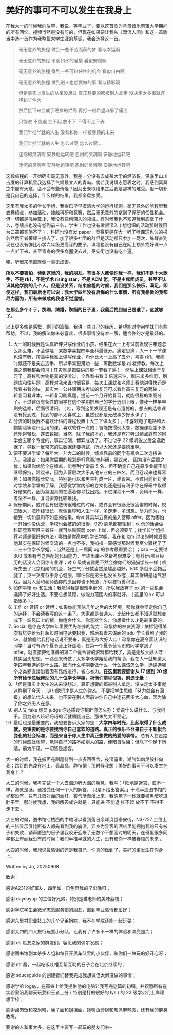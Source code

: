# 美好的事可不可以发生在我身上

<NotionStyleMusicPlayer 
  title="美好的事情可不可以发生在我身上" 
  artist="康士坦的变化球" 
  cover="../../assets/3410537.jpg" 
  musicSrc="/SDUCSGuide/assets/audio1.mp3" 
  :style="{ width: '320px', margin: '20px auto' }" 
/>

在我大一的时候我向后望，我说，等毕业了，要以这首歌为背景音乐剪辑大学期间的所有回忆。视频当然是没有剪的，但现在如果要让我从《漂流人间》和这一首歌当中选一首作为我整篇大学生涯的基调，我会选择这一首。

> 毫无意外的旅程 做到一些不劳而获的梦 看似幸运啊
>
> 毫无意外的旅程 平淡如水的爱情 看似安稳啊
>
> 毫无意外的旅程 得到一些可以任性的机会 看似自由啊
>
> 毫无意外的旅程 做到别人也想要做的事 看似精彩啊
>
> 但是事实上发生的从来没想过 真正想要的都被别人拿走 没决定太多事就这样到了今天
>
> 然后接下来变成了硬撑的烂局 再打一剂希望麻醉了痛苦
>
> 只能进 不能退 扛不起 放不下 不得不走下去
>
> 我们半推半就的人生 没有和你一样被眷顾的未来
>
> 我们半推半就的人生 怎么过啊 怎么过啊 …
>
> 迷惘的灵魂啊 安静地运转吧 忍耐的灵魂啊 安静地运转吧
>
> 迷惘的灵魂啊 安静地运转吧 忍耐的灵魂啊 安静地运转吧

这段旅程的一开始确实毫无意外，我差一分没有去成某大学的经济系，保底里山川吉厦的计算机里我选择了气候最宜人的青岛。倘若我说填志愿表之时，我感到冥冥之中自有天意，会不会有些奇怪？因为出录取结果之后我是那样的难受。但一切都是我自己的选择，什么样的结果，我都全盘接受。

这里有我太多的学长学姐，我得已早早摸清大学的运行规则。毫无意外的旅程里我去卷绩点，参加活动，接触科研和竞赛，然后毫无意外的拿到了保研的任性机会。但一切都是浅尝辄止，我没有任何深入的领域。有时候我也不知道我到底做了什么，卷绩点也没有卷到前三名，学生工作也没有做很深入 ( 想组织的活动那时候因为口罩都实施不了 ) ，科研也没有发 paper，竞赛更是在大一听了听课玩也似的报名然后王者荣耀三排去了，加了很多社团的群但是活动都只参加一两次，练琴直到现在也没有弹比小学六年级更高深的曲子，课程也没有自己在网上额外找好课一点一点听下来，甚至青岛的很多商圈没去过，泰安街也没有吃个遍。

哇，听起来简直就像一事无成诶。

**所以不要害怕，读到这里的，我的朋友。有很多人都像你我一样，我们不是十大歌手，不是 rk1，不是学术 rising star，不是 ACM 佬，不是主席团成员，甚至不认识其他学院的几个人。但是没关系，结束旅程的时候，我们是那么快乐，满足。即便这样，我们最后也可以说：我大学四年没有后悔的什么事情，所有我想做的我都尽力而为，所有未做成的我也不觉遗憾。**

**在那么多个彳亍，踯躅，踌躇，踟蹰的日子里，我最后找到自己是谁了，这就够了。**

以上更多像是感慨，剩下的篇幅，我讲一些自己的经历，希望能对学弟学妹们有些帮助。不过，我的解法你未必喜欢，很多事情没有唯一解，适合你的才是最好的。

1.  大一的时候我是认真听课只写作业的小孩，结果在大一上考试前发现往年题怎么那么难，不会做哇！某数学喜提四年全科最低分。痛定思痛，大一下一节课也没有听，按高中标准上课写作业，均分比大一上高了五分，喜提 rk1。我那时候还不是突击选手，所以平常更用功一些：离散数学是 gj 老师教，每次上课之前我都会预习 ( 其实就是把要讲的那一节看了遍 ) ，然后上课就相当于复习了；高数和大物是真的没听过，全靠看书看 3 倍速宋浩，刷吉米多维奇，刷题库和往年题；高程对我来说也很容易，每次上课就和老师比赛他讲得快还是我看书看的快。其实大一公共课期末考试的复习可以看作高三复习的两轮：一轮复习看课本，一轮复习刷真题，提前一个月开始复习，就能很稳的拿高分了。不过建议有条件的同学在这个学期把自己的学分选到上限，像我一样早早刷完选修，后面很清闲。 ( 哇，写到这里发现还是有点遗憾的，想去的选修课没有抢到过，抢到的都不太喜欢上，虽然也都是无敌事少好水课了 )
2.  分流的时候我不喜欢计科的课程设置 ( 大三下课太多 ) ，不喜欢电子电路和大物实验等没什么用的课，喜欢软件一点的；智能按惯例太卷，数据课程差不多还乐得轻松，遂去数据。当然，除了我的本心，我还是有打听过绩点靠前的同学会去哪个专业的，事实证明，博弈成功了。不过似乎 22 级听说之后全选数据了，导致一反常态的进数据还要机试，所以大家还是要慎重啊。
3.  要不要进学堂？每年大一升大二的时候，绩点靠前的同学有机会二次选拔进入。我建议：如果你后期的规划是打竞赛/搞科研，建议来， 因为没有后顾之忧；如果你优势全在绩点，能卷到学堂前 5 名，但不确定自己在原专业能不能继续保持，建议来，因为入营层次大于其他专业的三四名，而且卷起来也算容易；如果你擅长交际，特别是可以和男生打成一片，建议来。不过目前针对我对学院和学堂的了解，我感觉学堂内部的卷文化还是挺有利于你在保研中取得好结果的，因为氛围真的在逼着你寻找出路。不过课程不一样，资料不一样，考法不一样，复习资源比较难找。
4.  保研期间，或许会有很悲伤很难过的时候，或许会有很迷茫很疲倦的时候，校园很大，海岸线很长，就像世界和人生一样，多走走，多想想。尽力而为，也接受一切如意和不如意的结果。tips:其实华五真的是入营即 offer，因为哪怕一开始你没优营，学校也会被鸽的很惨，929 感觉都能轮到；rk 低的话会做科研竞赛项目三者任一就可以陶瓷弱 com 上岸，但必须要早；找学长学姐推荐老师是很好的方法 ( 哪怕是你高中的学长学姐，我在和 lzm 讨论的时候发现他其实在保研时候交流的一点也不多，我掐指一算感觉那时候我至少骚扰了了二三十位学长学姐。..当然还是上一届同 bg 的参考最重要哈 ) ；csp 一定要过 300 或者有与之匹配的代码能力，早练出来不然备考很难受；有科研/项目经历的话没人会问你专业课；过 6 级或者雅思不然会像你们的猫猫学长一样 ( 哎呀失去了北京相聚的机会，好生气 ) 分数当然是越高越好，500 多就不会拖后腿了；哭一哭有益于身心健康，哪怕你是男生也没关系喔；其实保研是运气游戏，因为入营和老师选你的原因你也不知道，所以要行善积德。
5.  如何平衡 xx 和生活：我觉得我是很难平衡的，所以我放弃了 xx 的一些机会选择了好好生活。不要总想兼顾，做能力范围内的事就好。 ( 这里的 xx 可以指很多 ) 。
6.  工作 or 读研 or 读博：如果你能预估几年之后的大环境，那你就会坚定你自己的选择，不会读我写的这一条了。大家都是普通人，比起什么都不知道就想变成下一波风口上的猪，你适合什么、你喜欢什么、你想做什么才是最重要的。
6.  Social 是你在大学四年里要优先培养的能力：珍惜你的校友资源：依稀记得某次有坑导给我打超长时间电话要招我，然后有素未谋面的 sdu 学长看到了我的 cv，就偷偷给我打电话说不要来，真是无敌大好人哇！珍惜你在夏令营认识的同学：当时有两个夏令营正好连着，在第一个夏令营认识的同学拿到了 offer，就直接把他准备的第二个夏令营的资料都给我了，真是无敌大好人哇！其实回头想想，一路走来倚仗了太多学长学姐给我的帮助，我在大一就知道大学四年我选的是什么路，因而什么学期要做什么，什么课该怎么学，选课选哪个之类都直接沿着固有路线进行，省心省力。**在这里我要感谢从 17 级到 20 级所有给予过我帮助的几十位学长学姐，祝他们前程似锦，前途无量！**
7.  「但是事实上发生的从来没想过，真正想要的都被别人拿走，没决定太多事就这样到了今天」：这句歌词才是人生的常态，不要把学生思维「努力就会有回报」的想法代入未来，也不要在别人面前讲你自己中途花费多大心血，因为除了你之外无人在意。
8.  别人又 fake 你又 judge 你还质疑你挑衅你怎么办：爱说什么说什么，与我何干。因为别人轻轻巧巧的话就质疑自己，那未免太不坚定。
8.  最后也是最重要的，我想要告诉大家的是：**大学四年时光，比起取得了什么成就，更重要的是你要找到你自己喜欢的道路。真正的快乐不会来自于不断拟合变化的社会标准，而是来自于你人生中真正想做的热爱的事情。** 总有人在走路的时候四处张望，觉得自己的路不如别人的路，便暗自后悔；但除了你足下所踏，前方所见，一切皆是虚妄。

大一的时候，我在振声苑刷题待到一点多回宿舍，夜深露重，潮气如幽灵般扑向我；路灯的光泼在地上，亮晶晶，静悄悄；那时候我想：美好的事可不可以发生在我身上？

大二的时候，我考完试一个人去海边听大海的喘息，我写：「陆地是迷宫，海不一样，海就是谜。谜接受任何一个人的解答， 只是不给出答案。」十点半连图书馆的光都没有，只有几盏对面的渔灯，雾气渐渐漫上来，我感觉下一秒就要被黑暗吃进肚子里。那时候我想，我的解答或许就是：只能进 不能退 扛不起 放不下 不得不走下去 。

大三的时候，图书馆七楼西的中轴可以看到落日余晖浇镀泰安街，N3-227 工位上的三张显示屏比所有人都先看到我的崩溃，异乡为异客的酒店里能拥抱我的只有被子和失败，销声匿迹的日子里我咬牙迎来了无数个不想面对的明天，在班里很多同学都上岸而我没有的时候：我们半推半就的人生，没有和你一样被眷顾的未来 。

大四的时候，我想说最感谢的还是我自己，你真的做到了，美好的事发生在你身上。

Written by Jo, 20250608.

致谢：

感谢A231的好室友，四年如一日包容我的早出晚归；

感谢 daydayup 的三位好兄弟，特别是猫老师的美味荔枝；

感谢学院学生会微光志愿服务部的朋友，直到毕业感情都蛮好；

感谢东里村职业技工的几个兄弟姐妹，我不在学院还能一起玩耍；

感谢大四的四人旅行玩耍小分队，让我有了许多不一样的体验和漂亮照片；

感谢 ds 瓜友之家的群友们，容忍我的偶尔发疯；

感谢图书馆剧本杀多人组和每日开黑车队里的小伙伴，和你们一块玩的好开心呀；

感谢 mt 酱，一起吃饭吐槽互帮互助的日子会在北京继续的；

感谢 sducsguide 的创建者们替我完成我想做但太懒没做的事情；

感谢学弟 logey，在高铁上给我提供他的电脑让我写完这篇的初稿，并祝愿所有在实验室陪我聊天玩耍和王者上分 ( 特别是打的很好的 lys ) 的 22 级学弟们上岸理想学校；

感谢卤肉饭和凉米粉，臊子面和担担面，馋嘴鱼砂锅和知派麻辣烫，还有我的健身教练。

要谢的人和事太多，在这里主要写一起玩的朋友们啦~
